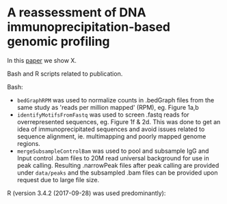 # A reassessment of DNA immunoprecipitation-based genomic profiling
In this [paper](https://doi.org/10.1101/224279) we show X.

Bash and R scripts related to publication. 

Bash:
- `bedGraphRPM` was used to normalize counts in .bedGraph files from the same study as 'reads per million mapped' (RPM), eg. Figure 1a,b
- `identifyMotifsFromFastq` was used to screen .fastq reads for overrepresented sequences, eg. Figure 1f & 2d. This was done to get an idea of immunoprecipitated sequences and avoid issues related to sequence alignment, ie. multimapping and poorly mapped genome regions.
- `mergeSubsampleControlBam` was used to pool and subsample IgG and Input control .bam files to 20M read universal background for use in peak calling. Resulting .narrowPeak files after peak calling are provided under `data/peaks` and the subsampled .bam files can be provided upon request due to large file size.

R (version 3.4.2 (2017-09-28) was used predominantly):
